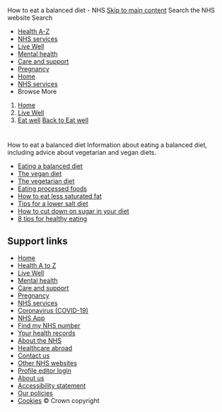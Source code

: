 
How to eat a balanced diet - NHS
[Skip to main content](#maincontent)
Search the NHS website
Search
* [Health A-Z](/conditions/)
* [NHS services](/nhs-services/)
* [Live Well](/live-well/)
* [Mental health](/mental-health/)
* [Care and support](/conditions/social-care-and-support-guide/)
* [Pregnancy](/pregnancy/)
* [Home](/)
* [NHS services](/nhs-services/)
* Browse
 More
1. [Home](/)
2. [Live Well](/live-well/)
3. [Eat well](/live-well/eat-well/)
[Back to 
 Eat well](/live-well/eat-well/) 
# 
 
 How to eat a balanced diet
 Information about eating a balanced diet, including advice about vegetarian and vegan diets.
 
* [Eating a balanced diet](https://www.nhs.uk/live-well/eat-well/how-to-eat-a-balanced-diet/eating-a-balanced-diet/)
* [The vegan diet](https://www.nhs.uk/live-well/eat-well/how-to-eat-a-balanced-diet/the-vegan-diet/)
* [The vegetarian diet](https://www.nhs.uk/live-well/eat-well/how-to-eat-a-balanced-diet/the-vegetarian-diet/)
* [Eating processed foods](https://www.nhs.uk/live-well/eat-well/how-to-eat-a-balanced-diet/what-are-processed-foods/)
* [How to eat less saturated fat](https://www.nhs.uk/live-well/eat-well/how-to-eat-a-balanced-diet/eat-less-saturated-fat/)
* [Tips for a lower salt diet](https://www.nhs.uk/live-well/eat-well/how-to-eat-a-balanced-diet/tips-for-a-lower-salt-diet/)
* [How to cut down on sugar in your diet](https://www.nhs.uk/live-well/eat-well/how-to-eat-a-balanced-diet/how-to-cut-down-on-sugar-in-your-diet/)
* [8 tips for healthy eating](https://www.nhs.uk/live-well/eat-well/how-to-eat-a-balanced-diet/eight-tips-for-healthy-eating/)
## Support links
* [Home](/)
* [Health A to Z](/conditions/)
* [Live Well](/live-well/)
* [Mental health](/mental-health/)
* [Care and support](/conditions/social-care-and-support-guide/)
* [Pregnancy](/pregnancy/)
* [NHS services](/nhs-services/)
* [Coronavirus (COVID-19)](/conditions/coronavirus-covid-19/)
* [NHS App](/nhs-app/)
* [Find my NHS number](/nhs-services/online-services/find-nhs-number/)
* [Your health records](/using-the-nhs/about-the-nhs/your-health-records/)
* [About the NHS](/using-the-nhs/about-the-nhs/)
* [Healthcare abroad](/using-the-nhs/healthcare-abroad/apply-for-a-free-uk-global-health-insurance-card-ghic/)
* [Contact us](/contact-us/)
* [Other NHS websites](/nhs-sites/)
* [Profile editor login](/our-policies/profile-editor-login/)
* [About us](/about-us/)
* [Accessibility statement](/accessibility-statement/)
* [Our policies](/our-policies/)
* [Cookies](/our-policies/cookies-policy/)
© Crown copyright
